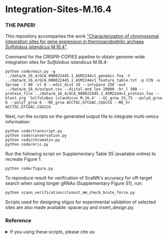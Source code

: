 # Integration-Sites-M.16.4

### THE PAPER!
This repository accompanies the work ["Characterization of chromosomal integration sites for gene expression in thermoacidophilic archaea *Sulfolobus islandicus* M.16.4"](https://www.google.com).

Command for the CRISPR-COPIES pipeline to obtain genome-wide integration sites for *Sulfolobus islandicus* M.16.4- 
```
python code/main.py -g ../data/m_16_4/GCA_000022445.1_ASM2244v1_genomic.fna -t ../data/m_16_4/GCA_000022445.1_ASM2244v1_feature_table.txt -p CCN -o 5prime -l 40 -sl 8 --edit_dist 10 --intspace 250 -out ../data/m_16_4/output.csv --distal_end_len 20000 -hr_l 500 --protein_file ../data/m_16_4/GCA_000022445.1_ASM2244v1_protein.faa --blast_org 'Sulfolobus islandicus M.16.4' --GC_grna 25,75 --polyG_grna 6 --polyT_grna 6 --RE_grna ACCTGC,GTCGAC,CGGCCG --RE_hr ACCTGC,GTCGAC,CGGCCG
```

Next, run the scripts on the generated output file to integrate multi-omics information:
```
python code/transcript.py
python code/conservation.py
python code/chromatin.py
python code/oric.py
```

Run the following script on Supplementary Table S5 (available online) to recreate Figure 1:
```
python code/figure.py
```

To reproduce result for verification of ScaNN's accuracy for off-target search when using longer gRNAs (Supplementary Figure S1), run:
```
python scann_verification/closest_mm_check_brute_force.py
```

Scripts used for designing oligos for experimental validation of selected sites are also made available: spacer.py and insert_design.py.



### Reference
<details>
<summary>If you using these scripts, please cite us:</summary>

```bibtex

```
</details>
